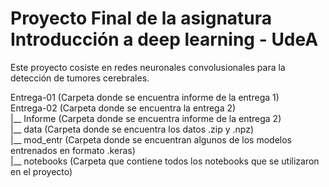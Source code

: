 # Proyecto Final de la asignatura Introducción a deep learning - UdeA

Este proyecto cosiste en redes neuronales convolusionales para la detección de tumores cerebrales.    

Entrega-01 (Carpeta donde se encuentra informe de la entrega 1)  
Entrega-02 (Carpeta donde se encuentra la entrega 2)  
 |__ Informe (Carpeta donde se encuentra informe de la entrega 2)  
 |__ data (Carpeta donde se encuentra los datos .zip y .npz)  
 |__ mod_entr (Carpeta donde se encuentran algunos de los modelos entrenados en formato .keras)  
 |__ notebooks (Carpeta que contiene todos los notebooks que se utilizaron en el proyecto)  
